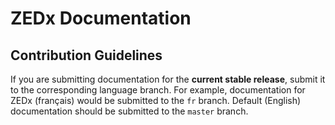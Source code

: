 # ZEDx Documentation

## Contribution Guidelines

If you are submitting documentation for the **current stable release**, submit it to the corresponding language branch. For example, documentation for ZEDx (français) would be submitted to the `fr` branch. Default (English) documentation should be submitted to the `master` branch.
